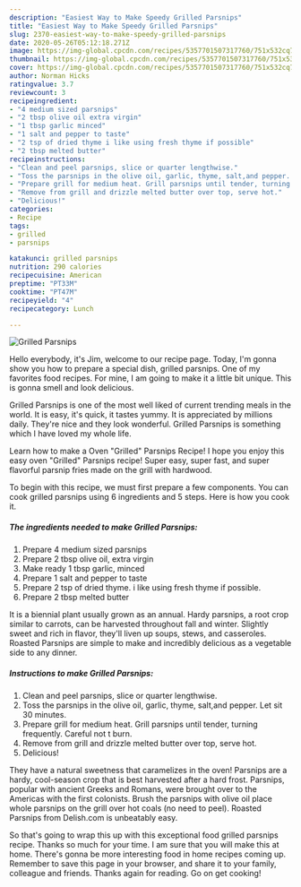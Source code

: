 ```yaml
---
description: "Easiest Way to Make Speedy Grilled Parsnips"
title: "Easiest Way to Make Speedy Grilled Parsnips"
slug: 2370-easiest-way-to-make-speedy-grilled-parsnips
date: 2020-05-26T05:12:18.271Z
image: https://img-global.cpcdn.com/recipes/5357701507317760/751x532cq70/grilled-parsnips-recipe-main-photo.jpg
thumbnail: https://img-global.cpcdn.com/recipes/5357701507317760/751x532cq70/grilled-parsnips-recipe-main-photo.jpg
cover: https://img-global.cpcdn.com/recipes/5357701507317760/751x532cq70/grilled-parsnips-recipe-main-photo.jpg
author: Norman Hicks
ratingvalue: 3.7
reviewcount: 3
recipeingredient:
- "4 medium sized parsnips"
- "2 tbsp olive oil extra virgin"
- "1 tbsp garlic minced"
- "1 salt and pepper to taste"
- "2 tsp of dried thyme i like using fresh thyme if possible"
- "2 tbsp melted butter"
recipeinstructions:
- "Clean and peel parsnips, slice or quarter lengthwise."
- "Toss the parsnips in the olive oil, garlic, thyme, salt,and pepper. Let sit 30 minutes."
- "Prepare grill for medium heat. Grill parsnips until tender, turning frequently. Careful not t burn."
- "Remove from grill and drizzle melted butter over top, serve hot."
- "Delicious!"
categories:
- Recipe
tags:
- grilled
- parsnips

katakunci: grilled parsnips 
nutrition: 290 calories
recipecuisine: American
preptime: "PT33M"
cooktime: "PT47M"
recipeyield: "4"
recipecategory: Lunch

---
```



![Grilled Parsnips](https://img-global.cpcdn.com/recipes/5357701507317760/751x532cq70/grilled-parsnips-recipe-main-photo.jpg)

Hello everybody, it's Jim, welcome to our recipe page. Today, I'm gonna show you how to prepare a special dish, grilled parsnips. One of my favorites food recipes. For mine, I am going to make it a little bit unique. This is gonna smell and look delicious.

Grilled Parsnips is one of the most well liked of current trending meals in the world. It is easy, it's quick, it tastes yummy. It is appreciated by millions daily. They're nice and they look wonderful. Grilled Parsnips is something which I have loved my whole life.

Learn how to make a Oven &#34;Grilled&#34; Parsnips Recipe! I hope you enjoy this easy oven &#34;Grilled&#34; Parsnips recipe! Super easy, super fast, and super flavorful parsnip fries made on the grill with hardwood.


To begin with this recipe, we must first prepare a few components. You can cook grilled parsnips using 6 ingredients and 5 steps. Here is how you cook it.

<!--inarticleads1-->

##### The ingredients needed to make Grilled Parsnips:

1. Prepare 4 medium sized parsnips
1. Prepare 2 tbsp olive oil, extra virgin
1. Make ready 1 tbsp garlic, minced
1. Prepare 1 salt and pepper to taste
1. Prepare 2 tsp of dried thyme. i like using fresh thyme if possible.
1. Prepare 2 tbsp melted butter


It is a biennial plant usually grown as an annual. Hardy parsnips, a root crop similar to carrots, can be harvested throughout fall and winter. Slightly sweet and rich in flavor, they&#39;ll liven up soups, stews, and casseroles. Roasted Parsnips are simple to make and incredibly delicious as a vegetable side to any dinner. 

<!--inarticleads2-->

##### Instructions to make Grilled Parsnips:

1. Clean and peel parsnips, slice or quarter lengthwise.
1. Toss the parsnips in the olive oil, garlic, thyme, salt,and pepper. Let sit 30 minutes.
1. Prepare grill for medium heat. Grill parsnips until tender, turning frequently. Careful not t burn.
1. Remove from grill and drizzle melted butter over top, serve hot.
1. Delicious!


They have a natural sweetness that caramelizes in the oven! Parsnips are a hardy, cool-season crop that is best harvested after a hard frost. Parsnips, popular with ancient Greeks and Romans, were brought over to the Americas with the first colonists. Brush the parsnips with olive oil place whole parsnips on the grill over hot coals (no need to peel). Roasted Parsnips from Delish.com is unbeatably easy. 

So that's going to wrap this up with this exceptional food grilled parsnips recipe. Thanks so much for your time. I am sure that you will make this at home. There's gonna be more interesting food in home recipes coming up. Remember to save this page in your browser, and share it to your family, colleague and friends. Thanks again for reading. Go on get cooking!
